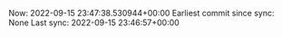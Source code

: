 Now: 2022-09-15 23:47:38.530944+00:00 Earliest commit since sync: None Last sync: 2022-09-15 23:46:57+00:00
